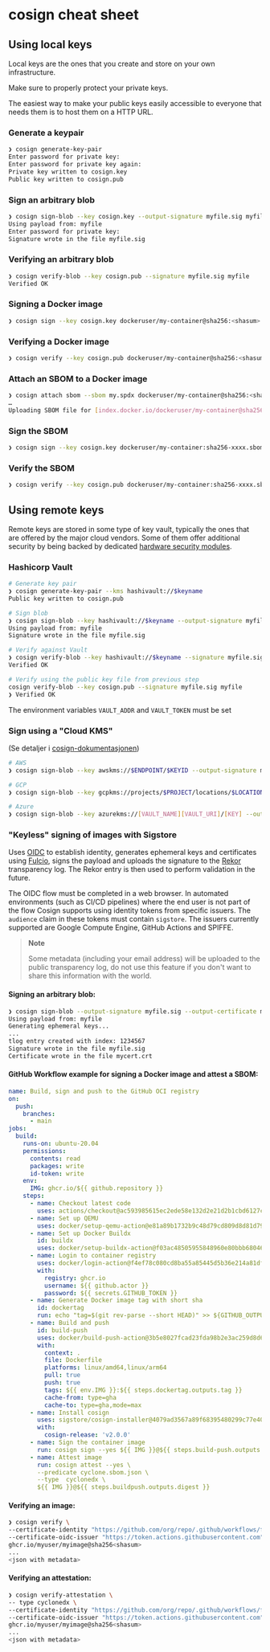 # cosign cheat sheet

## Using local keys

Local keys are the ones that you create and store on your own infrastructure. 

Make sure to properly protect your private keys.

The easiest way to make your public keys easily accessible to everyone that needs them is to host them on a HTTP URL. 

### Generate a keypair
```bash
❯ cosign generate-key-pair
Enter password for private key:
Enter password for private key again:
Private key written to cosign.key
Public key written to cosign.pub
```

### Sign an arbitrary blob
```bash
❯ cosign sign-blob --key cosign.key --output-signature myfile.sig myfile
Using payload from: myfile
Enter password for private key:
Signature wrote in the file myfile.sig
```

### Verifying an arbitrary blob
```bash
❯ cosign verify-blob --key cosign.pub --signature myfile.sig myfile
Verified OK
```

### Signing a Docker image
```bash
❯ cosign sign --key cosign.key dockeruser/my-container@sha256:<shasum>
```

### Verifying a Docker image
```bash
❯ cosign verify --key cosign.pub dockeruser/my-container@sha256:<shasum>
```

### Attach an SBOM to a Docker image
```bash
❯ cosign attach sbom --sbom my.spdx dockeruser/my-container@sha256:<shasum>
…
Uploading SBOM file for [index.docker.io/dockeruser/my-container@sha256:xxxx] to [index.docker.io/dockeruser/my-container:sha256-xxxx.sbom] with mediaType [text/spdx].
```

### Sign the SBOM
```bash
❯ cosign sign --key cosign.key dockeruser/my-container:sha256-xxxx.sbom
```

### Verify the SBOM
```bash
❯ cosign verify --key cosign.pub dockeruser/my-container:sha256-xxxx.sbom
```

## Using remote keys

Remote keys are stored in some type of key vault, typically the ones that are offered by the major cloud vendors. Some of them offer additional security by being backed by dedicated [hardware security modules](https://en.wikipedia.org/wiki/Hardware_security_module).

### Hashicorp Vault

```bash
# Generate key pair
❯ cosign generate-key-pair --kms hashivault://$keyname
Public key written to cosign.pub

# Sign blob
❯ cosign sign-blob --key hashivault://$keyname --output-signature myfile.sig myfile
Using payload from: myfile
Signature wrote in the file myfile.sig

# Verify against Vault
❯ cosign verify-blob --key hashivault://$keyname --signature myfile.sig myfile
Verified OK

# Verify using the public key file from previous step
cosign verify-blob --key cosign.pub --signature myfile.sig myfile
❯ Verified OK
```

The environment variables `VAULT_ADDR` and `VAULT_TOKEN` must be set

### Sign using a "Cloud KMS"

(Se detaljer i [cosign-dokumentasjonen](https://docs.sigstore.dev/cosign/kms_support/))

```bash
# AWS
❯ cosign sign-blob --key awskms://$ENDPOINT/$KEYID --output-signature myfile.sig myfile

# GCP
❯ cosign sign-blob --key gcpkms://projects/$PROJECT/locations/$LOCATION/keyRings/$KEYRING/cryptoKeys/$KEY/versions/$KEY_VERSION --output-signature myfile.sig myfile

# Azure
❯ cosign sign-blob --key azurekms://[VAULT_NAME][VAULT_URI]/[KEY] --output-signature myfile.sig myfile
```

### "Keyless" signing of images with Sigstore

Uses [OIDC](https://openid.net/connect/) to establish identity, generates ephemeral keys and certificates using [Fulcio](https://github.com/sigstore/fulcio), signs the payload and uploads the signature to the [Rekor](https://github.com/sigstore/rekor) transparency log. The Rekor entry is then used to perform validation in the future.  

The OIDC flow must be completed in a web browser. In automated environments (such as CI/CD pipelines) where the end user is not part of the flow Cosign supports using identity tokens from specific issuers. The `audience` claim in these tokens must contain `sigstore`. The issuers currently supported are Google Compute Engine, GitHub Actions and SPIFFE. 

> **Note**
> 
> Some metadata (including your email address) will be uploaded to the public transparency log, do not use this feature if you don't want to share this information with the world. 

#### Signing an arbitrary blob:

```bash
❯ cosign sign-blob --output-signature myfile.sig --output-certificate mycert.crt myfile
Using payload from: myfile
Generating ephemeral keys...
...
tlog entry created with index: 1234567
Signature wrote in the file myfile.sig
Certificate wrote in the file mycert.crt
```


#### GitHub Workflow example for signing a Docker image and attest a SBOM:

```yaml
name: Build, sign and push to the GitHub OCI registry
on:
  push:
    branches:
      - main
jobs:
  build:
    runs-on: ubuntu-20.04
    permissions:
      contents: read
      packages: write
      id-token: write
    env:
      IMG: ghcr.io/${{ github.repository }}
    steps:
      - name: Checkout latest code
        uses: actions/checkout@ac593985615ec2ede58e132d2e21d2b1cbd6127c
      - name: Set up QEMU
        uses: docker/setup-qemu-action@e81a89b1732b9c48d79cd809d8d81d79c4647a18
      - name: Set up Docker Buildx
        id: buildx
        uses: docker/setup-buildx-action@f03ac48505955848960e80bbb68046aa35c7b9e7
      - name: Login to container registry
        uses: docker/login-action@f4ef78c080cd8ba55a85445d5b36e214a81df20a
        with:
          registry: ghcr.io
          username: ${{ github.actor }}
          password: ${{ secrets.GITHUB_TOKEN }}
      - name: Generate Docker image tag with short sha
        id: dockertag
        run: echo "tag=$(git rev-parse --short HEAD)" >> ${GITHUB_OUTPUT}
      - name: Build and push
        id: build-push
        uses: docker/build-push-action@3b5e8027fcad23fda98b2e3ac259d8d67585f671
        with:
          context: .
          file: Dockerfile
          platforms: linux/amd64,linux/arm64
          pull: true
          push: true
          tags: ${{ env.IMG }}:${{ steps.dockertag.outputs.tag }}
          cache-from: type=gha
          cache-to: type=gha,mode=max
      - name: Install cosign
        uses: sigstore/cosign-installer@4079ad3567a89f68395480299c77e40170430341
        with:
          cosign-release: 'v2.0.0'
      - name: Sign the container image
        run: cosign sign --yes ${{ IMG }}@${{ steps.build-push.outputs.digest }}
      - name: Attest image
        run: cosign attest --yes \
        --predicate cyclone.sbom.json \
        --type  cyclonedx \
        ${{ IMG }}@${{ steps.buildpush.outputs.digest }}
```

#### Verifying an image:
```bash
❯ cosign verify \
--certificate-identity "https://github.com/org/repo/.github/workflows/filename.yaml@refs/heads/main" \
--certificate-oidc-issuer "https://token.actions.githubusercontent.com"
ghcr.io/myuser/myimage@sha256<shasum>
...
<json with metadata>
```

#### Verifying an attestation:
```bash
❯ cosign verify-attestation \
-- type cyclonedx \
--certificate-identity "https://github.com/org/repo/.github/workflows/filename.yaml@refs/heads/main" \
--certificate-oidc-issuer "https://token.actions.githubusercontent.com"
ghcr.io/myuser/myimage@sha256<shasum>
...
<json with metadata>
```